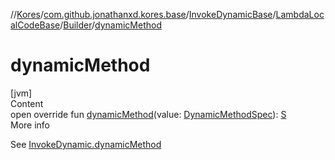//[Kores](../../../../index.md)/[com.github.jonathanxd.kores.base](../../../index.md)/[InvokeDynamicBase](../../index.md)/[LambdaLocalCodeBase](../index.md)/[Builder](index.md)/[dynamicMethod](dynamic-method.md)



# dynamicMethod  
[jvm]  
Content  
open override fun [dynamicMethod](dynamic-method.md)(value: [DynamicMethodSpec](../../../../com.github.jonathanxd.kores.common/-dynamic-method-spec/index.md)): [S](index.md)  
More info  


See [InvokeDynamic.dynamicMethod](../../../-invoke-dynamic/dynamic-method.md)

  



